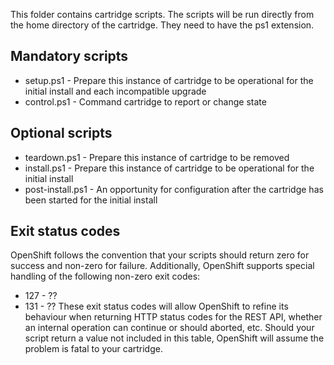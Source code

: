 This folder contains cartridge scripts.
The scripts will be run directly from the home directory of the cartridge. They need to have the ps1 extension. 

## Mandatory scripts ##
- setup.ps1 - Prepare this instance of cartridge to be operational for the initial install and each incompatible upgrade
- control.ps1 - Command cartridge to report or change state

## Optional scripts ##
- teardown.ps1 - Prepare this instance of cartridge to be removed
- install.ps1 - Prepare this instance of cartridge to be operational for the initial install
- post-install.ps1 - An opportunity for configuration after the cartridge has been started for the initial install

## Exit status codes ##
OpenShift follows the convention that your scripts should return zero for success and non-zero for failure. Additionally, OpenShift supports special handling of the following non-zero exit codes:
- 127 - ??
- 131 - ??
These exit status codes will allow OpenShift to refine its behaviour when returning HTTP status codes for the REST API, whether an internal operation can continue or should aborted, etc. Should your script return a value not included in this table, OpenShift will assume the problem is fatal to your cartridge.


